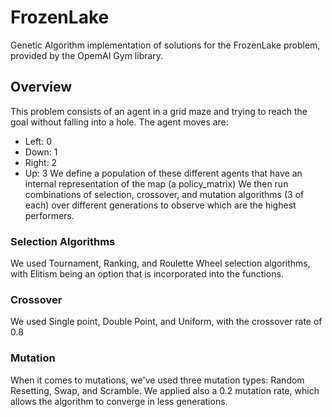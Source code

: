 # FrozenLake

Genetic Algorithm implementation of solutions for the FrozenLake problem, provided by the OpemAI Gym library.

## Overview

This problem consists of an agent in a grid maze and trying to reach the goal without falling into a hole. 
The agent moves are:
- Left: 0
- Down: 1
- Right: 2
- Up: 3
We define a population of these different agents that have an internal representation of the map (a policy_matrix)
We then run combinations of selection, crossover, and mutation algorithms (3 of each) over different generations to observe which are the highest performers.

### Selection Algorithms

We used Tournament, Ranking, and Roulette Wheel selection algorithms, with Elitism being an option that is incorporated into the functions.

### Crossover

We used Single point, Double Point, and Uniform, with the crossover rate of 0.8

### Mutation

When it comes to mutations, we've used three mutation types: Random Resetting, Swap, and Scramble. We applied also a 0.2 mutation rate, which allows the algorithm to converge in less generations.
